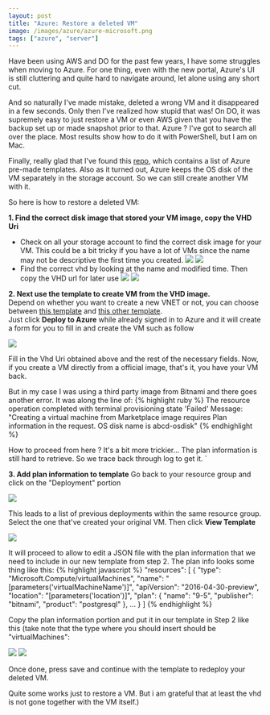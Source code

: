```yaml
---
layout: post
title: "Azure: Restore a deleted VM"
image: /images/azure/azure-microsoft.png
tags: ["azure", "server"]
---
```


Have been using AWS and DO for the past few years, I have some struggles when moving to Azure. For one thing, even with the new portal, Azure's UI is still cluttering and quite hard to navigate around, let alone using any short cut.

And so naturally I've made mistake, deleted a wrong VM and it disappeared in a few seconds. Only then I've realized how stupid that was! On DO, it was supremely easy to just restore a VM or even AWS given that you have the backup set up or made snapshot prior to that. Azure ? I've got to search all over the place. Most results show how to do it with PowerShell, but I am on Mac.

Finally, really glad that I've found this [repo](https://github.com/Azure/azure-quickstart-templates/), which contains a list of Azure pre-made templates. Also as it turned out, Azure keeps the OS disk of the VM separately in the storage account. So we can still create another VM with it.

So here is how to restore a deleted VM:

**1. Find the correct disk image that stored your VM image, copy the VHD Uri**

  - Check on all your storage account to find the correct disk image for your VM. This could be a bit tricky if you have a lot of VMs since the name may not be descriptive the first time you created.
  ![](/images/azure/storage-acc.png)
  ![](/images/azure/storage-acc-2.png)
  - Find the correct vhd by looking at the name and modified time. Then copy the VHD url for later use
  ![](/images/azure/storage-acc-3.png)
  ![](/images/azure/storage-acc-4.png)

**2. Next use the template to create VM from the VHD image.**   
Depend on whether you want to create a new VNET or not, you can choose between [this template](https://github.com/Azure/azure-quickstart-templates/tree/master/201-vm-specialized-vhd-existing-vnet) and [this other template](https://github.com/Azure/azure-quickstart-templates/tree/master/201-vm-specialized-vhd).  
Just click **Deploy to Azure** while already signed in to Azure and it will create a form for you to fill in and create the VM such as follow

![](/images/azure/Microsoft-Azure-Deploy.png)

Fill in the Vhd Uri obtained above and the rest of the necessary fields. Now, if you create a VM directly from a official image, that's it, you have your VM back. 

But in my case I was using a third party image from Bitnami and there goes another error. It was along the line of:
{% highlight ruby %}
The resource operation completed with terminal provisioning state 'Failed'
Message: "Creating a virtual machine from Marketplace image requires Plan information in the request. OS disk name is abcd-osdisk"
{% endhighlight %}

How to proceed from here ? It's a bit more trickier... The plan information is still hard to retrieve. So we trace back through log to get it. `

**3. Add plan information to template**
Go back to your resource group and click on the "Deployment" portion

![](/images/azure/Deployment--Microsoft-Azure.png)

This leads to a list of previous deployments within the same resource group. Select the one that've created your original VM. Then click **View Template**

![](/images/azure/Deployment-Template-Azure-1.png)

It will proceed to allow to edit a JSON file with the plan information that we need to include in our new template from step 2. The plan info looks some thing like this: 
{% highlight javascript %}
"resources": [
        {
            "type": "Microsoft.Compute/virtualMachines",
            "name": "[parameters('virtualMachineName')]",
            "apiVersion": "2016-04-30-preview",
            "location": "[parameters('location')]",
            "plan": {
                "name": "9-5",
                "publisher": "bitnami",
                "product": "postgresql"
            },
            ... 
        }
]
{% endhighlight %}

Copy the plan information portion and put it in our template in Step 2 like this (take note that the type where you should insert should be "virtualMachines":

![](/images/azure/Edit-template.png)
![](/images/azure/Edit-template---Microsoft-Azure-1.png)

Once done, press save and continue with the template to redeploy your deleted VM.

Quite some works just to restore a VM. But i am grateful that at least the vhd is not gone together with the VM itself.)

